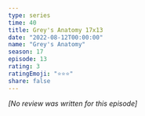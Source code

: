 ```yaml
---
type: series
time: 40
title: Grey's Anatomy 17x13
date: "2022-08-12T00:00:00"
name: "Grey's Anatomy"
season: 17
episode: 13
rating: 3
ratingEmoji: "⭐️⭐️⭐️"
share: false
---
```


_[No review was written for this episode]_
